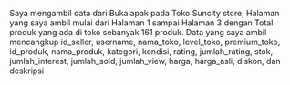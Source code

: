 Saya mengambil data dari Bukalapak pada Toko Suncity store, Halaman yang saya ambil mulai dari Halaman 1 sampai Halaman 3 dengan Total produk yang ada di toko sebanyak 161 produk. Data yang saya ambil mencangkup id_seller, username, nama_toko, level_toko, premium_toko, id_produk, nama_produk, kategori, kondisi, rating, jumlah_rating, stok, jumlah_interest, jumlah_sold, jumlah_view, harga, harga_asli, diskon, dan deskripsi
